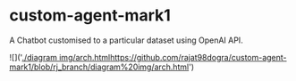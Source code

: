 # custom-agent-mark1
A Chatbot customised to a particular dataset using OpenAI API.

![]('[./diagram img/arch.html](https://github.com/rajat98dogra/custom-agent-mark1/blob/rj_branch/diagram%20img/arch.html)https://github.com/rajat98dogra/custom-agent-mark1/blob/rj_branch/diagram%20img/arch.html')
